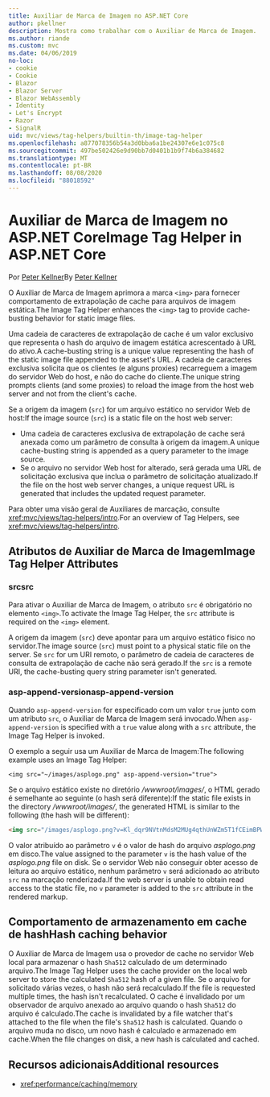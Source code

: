 ```yaml
---
title: Auxiliar de Marca de Imagem no ASP.NET Core
author: pkellner
description: Mostra como trabalhar com o Auxiliar de Marca de Imagem.
ms.author: riande
ms.custom: mvc
ms.date: 04/06/2019
no-loc:
- cookie
- Cookie
- Blazor
- Blazor Server
- Blazor WebAssembly
- Identity
- Let's Encrypt
- Razor
- SignalR
uid: mvc/views/tag-helpers/builtin-th/image-tag-helper
ms.openlocfilehash: a877078356b54a3d0bba6a1be24307e6e1c075c8
ms.sourcegitcommit: 497be502426e9d90bb7d0401b1b9f74b6a384682
ms.translationtype: MT
ms.contentlocale: pt-BR
ms.lasthandoff: 08/08/2020
ms.locfileid: "88018592"
---
```

# <a name="image-tag-helper-in-aspnet-core"></a><span data-ttu-id="e5c96-103">Auxiliar de Marca de Imagem no ASP.NET Core</span><span class="sxs-lookup"><span data-stu-id="e5c96-103">Image Tag Helper in ASP.NET Core</span></span>

<span data-ttu-id="e5c96-104">Por [Peter Kellner](https://peterkellner.net)</span><span class="sxs-lookup"><span data-stu-id="e5c96-104">By [Peter Kellner](https://peterkellner.net)</span></span>

<span data-ttu-id="e5c96-105">O Auxiliar de Marca de Imagem aprimora a marca `<img>` para fornecer comportamento de extrapolação de cache para arquivos de imagem estática.</span><span class="sxs-lookup"><span data-stu-id="e5c96-105">The Image Tag Helper enhances the `<img>` tag to provide cache-busting behavior for static image files.</span></span>

<span data-ttu-id="e5c96-106">Uma cadeia de caracteres de extrapolação de cache é um valor exclusivo que representa o hash do arquivo de imagem estática acrescentado à URL do ativo.</span><span class="sxs-lookup"><span data-stu-id="e5c96-106">A cache-busting string is a unique value representing the hash of the static image file appended to the asset's URL.</span></span> <span data-ttu-id="e5c96-107">A cadeia de caracteres exclusiva solicita que os clientes (e alguns proxies) recarreguem a imagem do servidor Web do host, e não do cache do cliente.</span><span class="sxs-lookup"><span data-stu-id="e5c96-107">The unique string prompts clients (and some proxies) to reload the image from the host web server and not from the client's cache.</span></span>

<span data-ttu-id="e5c96-108">Se a origem da imagem (`src`) for um arquivo estático no servidor Web de host:</span><span class="sxs-lookup"><span data-stu-id="e5c96-108">If the image source (`src`) is a static file on the host web server:</span></span>

* <span data-ttu-id="e5c96-109">Uma cadeia de caracteres exclusiva de extrapolação de cache será anexada como um parâmetro de consulta à origem da imagem.</span><span class="sxs-lookup"><span data-stu-id="e5c96-109">A unique cache-busting string is appended as a query parameter to the image source.</span></span>
* <span data-ttu-id="e5c96-110">Se o arquivo no servidor Web host for alterado, será gerada uma URL de solicitação exclusiva que inclua o parâmetro de solicitação atualizado.</span><span class="sxs-lookup"><span data-stu-id="e5c96-110">If the file on the host web server changes, a unique request URL is generated that includes the updated request parameter.</span></span>

<span data-ttu-id="e5c96-111">Para obter uma visão geral de Auxiliares de marcação, consulte <xref:mvc/views/tag-helpers/intro>.</span><span class="sxs-lookup"><span data-stu-id="e5c96-111">For an overview of Tag Helpers, see <xref:mvc/views/tag-helpers/intro>.</span></span>

## <a name="image-tag-helper-attributes"></a><span data-ttu-id="e5c96-112">Atributos de Auxiliar de Marca de Imagem</span><span class="sxs-lookup"><span data-stu-id="e5c96-112">Image Tag Helper Attributes</span></span>

### <a name="src"></a><span data-ttu-id="e5c96-113">src</span><span class="sxs-lookup"><span data-stu-id="e5c96-113">src</span></span>

<span data-ttu-id="e5c96-114">Para ativar o Auxiliar de Marca de Imagem, o atributo `src` é obrigatório no elemento `<img>`.</span><span class="sxs-lookup"><span data-stu-id="e5c96-114">To activate the Image Tag Helper, the `src` attribute is required on the `<img>` element.</span></span>

<span data-ttu-id="e5c96-115">A origem da imagem (`src`) deve apontar para um arquivo estático físico no servidor.</span><span class="sxs-lookup"><span data-stu-id="e5c96-115">The image source (`src`) must point to a physical static file on the server.</span></span> <span data-ttu-id="e5c96-116">Se `src` for um URI remoto, o parâmetro de cadeia de caracteres de consulta de extrapolação de cache não será gerado.</span><span class="sxs-lookup"><span data-stu-id="e5c96-116">If the `src` is a remote URI, the cache-busting query string parameter isn't generated.</span></span>

### <a name="asp-append-version"></a><span data-ttu-id="e5c96-117">asp-append-version</span><span class="sxs-lookup"><span data-stu-id="e5c96-117">asp-append-version</span></span>

<span data-ttu-id="e5c96-118">Quando `asp-append-version` for especificado com um valor `true` junto com um atributo `src`, o Auxiliar de Marca de Imagem será invocado.</span><span class="sxs-lookup"><span data-stu-id="e5c96-118">When `asp-append-version` is specified with a `true` value along with a `src` attribute, the Image Tag Helper is invoked.</span></span>

<span data-ttu-id="e5c96-119">O exemplo a seguir usa um Auxiliar de Marca de Imagem:</span><span class="sxs-lookup"><span data-stu-id="e5c96-119">The following example uses an Image Tag Helper:</span></span>

```cshtml
<img src="~/images/asplogo.png" asp-append-version="true">
```

<span data-ttu-id="e5c96-120">Se o arquivo estático existe no diretório */wwwroot/images/*, o HTML gerado é semelhante ao seguinte (o hash será diferente):</span><span class="sxs-lookup"><span data-stu-id="e5c96-120">If the static file exists in the directory */wwwroot/images/*, the generated HTML is similar to the following (the hash will be different):</span></span>

```html
<img src="/images/asplogo.png?v=Kl_dqr9NVtnMdsM2MUg4qthUnWZm5T1fCEimBPWDNgM">
```

<span data-ttu-id="e5c96-121">O valor atribuído ao parâmetro `v` é o valor de hash do arquivo *asplogo.png* em disco.</span><span class="sxs-lookup"><span data-stu-id="e5c96-121">The value assigned to the parameter `v` is the hash value of the *asplogo.png* file on disk.</span></span> <span data-ttu-id="e5c96-122">Se o servidor Web não conseguir obter acesso de leitura ao arquivo estático, nenhum parâmetro `v` será adicionado ao atributo `src` na marcação renderizada.</span><span class="sxs-lookup"><span data-stu-id="e5c96-122">If the web server is unable to obtain read access to the static file, no `v` parameter is added to the `src` attribute in the rendered markup.</span></span>

## <a name="hash-caching-behavior"></a><span data-ttu-id="e5c96-123">Comportamento de armazenamento em cache de hash</span><span class="sxs-lookup"><span data-stu-id="e5c96-123">Hash caching behavior</span></span>

<span data-ttu-id="e5c96-124">O Auxiliar de Marca de Imagem usa o provedor de cache no servidor Web local para armazenar o hash `Sha512` calculado de um determinado arquivo.</span><span class="sxs-lookup"><span data-stu-id="e5c96-124">The Image Tag Helper uses the cache provider on the local web server to store the calculated `Sha512` hash of a given file.</span></span> <span data-ttu-id="e5c96-125">Se o arquivo for solicitado várias vezes, o hash não será recalculado.</span><span class="sxs-lookup"><span data-stu-id="e5c96-125">If the file is requested multiple times, the hash isn't recalculated.</span></span> <span data-ttu-id="e5c96-126">O cache é invalidado por um observador de arquivo anexado ao arquivo quando o hash `Sha512` do arquivo é calculado.</span><span class="sxs-lookup"><span data-stu-id="e5c96-126">The cache is invalidated by a file watcher that's attached to the file when the file's `Sha512` hash is calculated.</span></span> <span data-ttu-id="e5c96-127">Quando o arquivo muda no disco, um novo hash é calculado e armazenado em cache.</span><span class="sxs-lookup"><span data-stu-id="e5c96-127">When the file changes on disk, a new hash is calculated and cached.</span></span>

## <a name="additional-resources"></a><span data-ttu-id="e5c96-128">Recursos adicionais</span><span class="sxs-lookup"><span data-stu-id="e5c96-128">Additional resources</span></span>

* <xref:performance/caching/memory>

